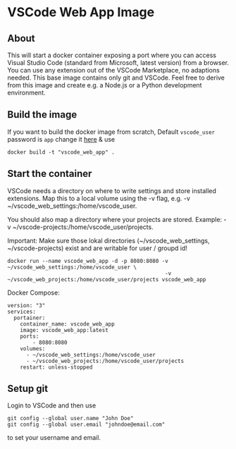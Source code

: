 # VSCode Web App Image

## About

This will start a docker container exposing a port where you can access Visual Studio Code (standard from Microsoft, latest version) from a browser. You can use any extension out of the VSCode Marketplace, no adaptions needed. 
This base image contains only git and VSCode. Feel free to derive from this image and create e.g. a Node.js or a Python development environment. 

## Build the image

If you want to build the docker image from scratch, Default `vscode_user` password is `app` change it [here]([url](https://github.com/knkrth/vscode_web/blob/main/Dockerfile#L25)) & use 
```
docker build -t "vscode_web_app" .
```

## Start the container

VSCode needs a directory on where to write settings and store installed extensions. Map this to a local volume using the -v flag, e.g. -v ~/vscode_web_settings:/home/vscode_user. 

You should also map a directory where your projects are stored. Example: -v ~/vscode-projects:/home/vscode_user/projects. 

Important: Make sure those lokal directories (~/vscode_web_settings, ~/vscode-projects) exist and are writable for user / groupd id!

```
docker run --name vscode_web_app -d -p 8080:8080 -v ~/vscode_web_settings:/home/vscode_user \
                                                  -v ~/vscode_web_projects:/home/vscode_user/projects vscode_web_app
```

Docker Compose: 
```
version: "3"
services:
  portainer:
    container_name: vscode_web_app
    image: vscode_web_app:latest
    ports:
        - 8080:8080
    volumes:
      - ~/vscode_web_settings:/home/vscode_user
      - ~/vscode_web_projects:/home/vscode_user/projects 
    restart: unless-stopped
```

## Setup git

Login to VSCode and then use 
```
git config --global user.name "John Doe"
git config --global user.email "johndoe@email.com"
```
to set your username and email. 
